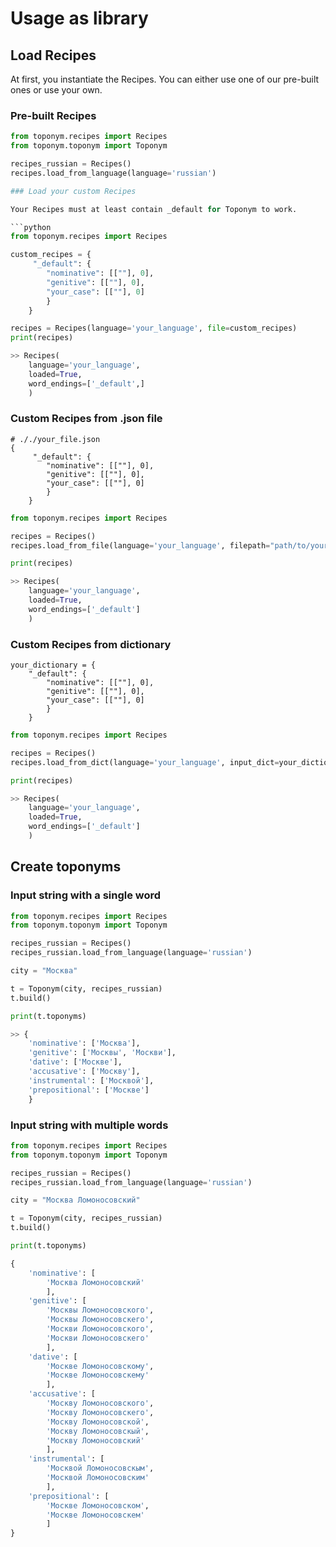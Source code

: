 # Usage as library

## Load Recipes

At first, you instantiate the Recipes. You can either use one of our pre-built ones or use your own.

### Pre-built Recipes
```python
from toponym.recipes import Recipes
from toponym.toponym import Toponym

recipes_russian = Recipes()
recipes.load_from_language(language='russian')

### Load your custom Recipes

Your Recipes must at least contain _default for Toponym to work.

```python
from toponym.recipes import Recipes

custom_recipes = {
     "_default": {
        "nominative": [[""], 0],
        "genitive": [[""], 0],
        "your_case": [[""], 0]
        }
    }

recipes = Recipes(language='your_language', file=custom_recipes)
print(recipes)

>> Recipes(
    language='your_language',
    loaded=True,
    word_endings=['_default',]
    )
```

### Custom Recipes from .json file

```
# ././your_file.json
{
     "_default": {
        "nominative": [[""], 0],
        "genitive": [[""], 0],
        "your_case": [[""], 0]
        }
    }
```

```python
from toponym.recipes import Recipes

recipes = Recipes()
recipes.load_from_file(language='your_language', filepath="path/to/your_file.json")

print(recipes)

>> Recipes(
    language='your_language',
    loaded=True,
    word_endings=['_default']
    )
```

### Custom Recipes from dictionary

```
your_dictionary = {
    "_default": {
        "nominative": [[""], 0],
        "genitive": [[""], 0],
        "your_case": [[""], 0]
        }
    }
```

```python
from toponym.recipes import Recipes

recipes = Recipes()
recipes.load_from_dict(language='your_language', input_dict=your_dictionary)

print(recipes)

>> Recipes(
    language='your_language',
    loaded=True,
    word_endings=['_default']
    )
```

## Create toponyms

### Input string with a single word

```python
from toponym.recipes import Recipes
from toponym.toponym import Toponym

recipes_russian = Recipes()
recipes_russian.load_from_language(language='russian')

city = "Москва"

t = Toponym(city, recipes_russian)
t.build()

print(t.toponyms)

>> {
    'nominative': ['Москва'],
    'genitive': ['Москвы', 'Москви'],
    'dative': ['Москве'],
    'accusative': ['Москву'],
    'instrumental': ['Москвой'],
    'prepositional': ['Москве']
    }
```

### Input string with multiple words

```python
from toponym.recipes import Recipes
from toponym.toponym import Toponym

recipes_russian = Recipes()
recipes_russian.load_from_language(language='russian')

city = "Москва Ломоносовский"

t = Toponym(city, recipes_russian)
t.build()

print(t.toponyms)

{
    'nominative': [
        'Москва Ломоносовский'
        ],
    'genitive': [
        'Москвы Ломоносовского',
        'Москвы Ломоносовскего',
        'Москви Ломоносовского',
        'Москви Ломоносовскего'
        ],
    'dative': [
        'Москве Ломоносовскому',
        'Москве Ломоносовскему'
        ],
    'accusative': [
        'Москву Ломоносовского',
        'Москву Ломоносовскего',
        'Москву Ломоносовской',
        'Москву Ломоносовскый',
        'Москву Ломоносовский'
        ],
    'instrumental': [
        'Москвой Ломоносовскым',
        'Москвой Ломоносовским'
        ],
    'prepositional': [
        'Москве Ломоносовском',
        'Москве Ломоносовскем'
        ]
}
```
